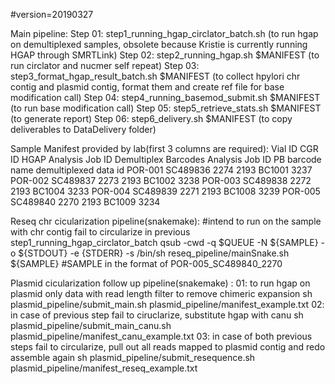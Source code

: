 #version=20190327

Main pipeline:
Step 01: step1_running_hgap_circlator_batch.sh (to run hgap on demultiplexed samples, obsolete because Kristie is currently running HGAP through SMRTLink)
Step 02: step2_running_hgap.sh $MANIFEST (to run circlator and nucmer self repeat)
Step 03: step3_format_hgap_result_batch.sh $MANIFEST (to collect hpylori chr contig and plasmid contig, format them and create ref file for base modification call)
Step 04: step4_running_basemod_submit.sh $MANIFEST (to run base modification call)
Step 05: step5_retrieve_stats.sh $MANIFEST (to generate report)
Step 06: step6_delivery.sh $MANIFEST  (to copy deliverables to DataDelivery folder)

Sample Manifest provided by lab(first 3 columns are required):
Vial ID CGR ID  HGAP Analysis Job ID    Demultiplex Barcodes Analysis Job ID    PB barcode name demultiplexed data id
POR-001 SC489836        2274    2193    BC1001  3237
POR-002 SC489837        2273    2193    BC1002  3238
POR-003 SC489838        2272    2193    BC1004  3233
POR-004 SC489839        2271    2193    BC1008  3239
POR-005 SC489840        2270    2193    BC1009  3234


Reseq chr cicularization pipeline(snakemake):
#intend to run on the sample with chr contig fail to circularize in previous step1_running_hgap_circlator_batch
qsub -cwd -q $QUEUE -N ${SAMPLE} -o ${STDOUT} -e {STDERR} -s /bin/sh reseq_pipeline/mainSnake.sh ${SAMPLE} 
#SAMPLE in the format of POR-005_SC489840_2270


Plasmid cicularization follow up pipeline(snakemake) :
01: to run hgap on plasmid only data with read length filter to remove chimeric expansion
	sh plasmid_pipeline/submit_main.sh plasmid_pipeline/manifest_example.txt
02: in case of previous step fail to ciruclarize, substitute hgap with canu
	sh plasmid_pipeline/submit_main_canu.sh plasmid_pipeline/manifest_canu_example.txt
03: in case of both previous steps fail to circularize, pull out all reads mapped to plasmid contig and redo assemble again
	sh plasmid_pipeline/submit_resequence.sh plasmid_pipeline/manifest_reseq_example.txt